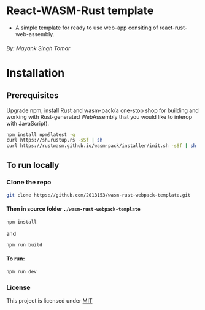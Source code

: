 # React-WASM-Rust template

- A simple template for ready to use web-app consiting of react-rust-web-assembly.

###### By: Mayank Singh Tomar   

# Installation

## Prerequisites

Upgrade npm, install Rust and wasm-pack(a one-stop shop for building and working with Rust-generated WebAssembly that you would like to interop with JavaScript).

```bash
npm install npm@latest -g
curl https://sh.rustup.rs -sSf | sh
curl https://rustwasm.github.io/wasm-pack/installer/init.sh -sSf | sh
```

## To run locally

### Clone the repo

```bash
git clone https://github.com/201B153/wasm-rust-webpack-template.git
```

#### Then in source folder `./wasm-rust-webpack-template`

```bash
npm install
```

and

```bash
npm run build
```

#### To run:

```bash
npm run dev
```

### License

This project is licensed under [MIT](https://www.mit.edu/~amini/LICENSE.md)
